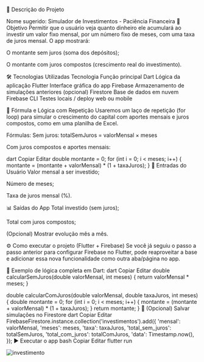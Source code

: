 📱 Descrição do Projeto


Nome sugerido: Simulador de Investimentos - Paciência Financeira
🎯 Objetivo
Permitir que o usuário veja quanto dinheiro ele acumulará ao investir um valor fixo mensal, por um número fixo de meses, com uma taxa de juros mensal.
O app mostrará:

O montante sem juros (soma dos depósitos);

O montante com juros compostos (crescimento real do investimento).

🛠️ Tecnologias Utilizadas
Tecnologia	Função principal
Dart	Lógica da aplicação
Flutter	Interface gráfica do app
Firebase	Armazenamento de simulações anteriores (opcional)
Firestore	Base de dados em nuvem
Firebase CLI	Testes locais / deploy web ou mobile

🧮 Fórmula e Lógica com Repetição
Usaremos um laço de repetição (for loop) para simular o crescimento do capital com aportes mensais e juros compostos, como em uma planilha de Excel.

Fórmulas:
Sem juros:
totalSemJuros = valorMensal × meses

Com juros compostos e aportes mensais:

dart
Copiar
Editar
double montante = 0;
for (int i = 0; i < meses; i++) {
  montante = (montante + valorMensal) * (1 + taxaJuros);
}
📲 Entradas do Usuário
Valor mensal a ser investido;

Número de meses;

Taxa de juros mensal (%).

📊 Saídas do App
Total investido (sem juros);

Total com juros compostos;

(Opcional) Mostrar evolução mês a mês.

⚙️ Como executar o projeto (Flutter + Firebase)
Se você já seguiu o passo a passo anterior para configurar Firebase no Flutter, pode reaproveitar a base e adicionar essa nova funcionalidade como outra aba/página no app.

🚧 Exemplo de lógica completa em Dart:
dart
Copiar
Editar
double calcularSemJuros(double valorMensal, int meses) {
  return valorMensal * meses;
}

double calcularComJuros(double valorMensal, double taxaJuros, int meses) {
  double montante = 0;
  for (int i = 0; i < meses; i++) {
    montante = (montante + valorMensal) * (1 + taxaJuros);
  }
  return montante;
}
🧾 (Opcional) Salvar simulações no Firestore
dart
Copiar
Editar
FirebaseFirestore.instance.collection('investimentos').add({
  'mensal': valorMensal,
  'meses': meses,
  'taxa': taxaJuros,
  'total_sem_juros': totalSemJuros,
  'total_com_juros': totalComJuros,
  'data': Timestamp.now(),
});
▶️ Executar o app
bash
Copiar
Editar
flutter run


![investimento](https://github.com/user-attachments/assets/3f874495-784f-46e4-ad9f-a7abf77849ad)

